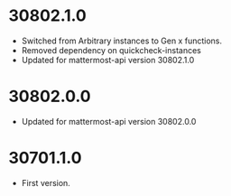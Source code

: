 
30802.1.0
=========

* Switched from Arbitrary instances to Gen x functions.
* Removed dependency on quickcheck-instances
* Updated for mattermost-api version 30802.1.0

30802.0.0
=========

* Updated for mattermost-api version 30802.0.0
	
30701.1.0
=========

* First version.
